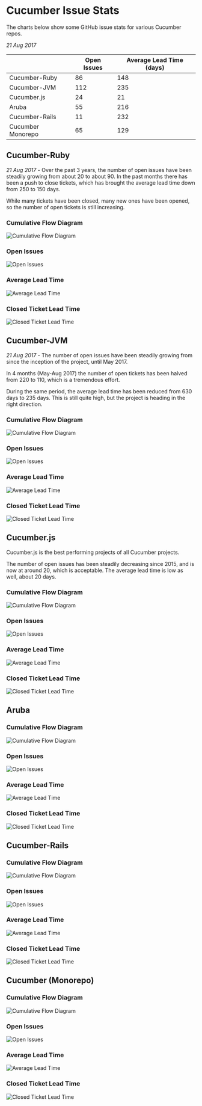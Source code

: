 # Cucumber Issue Stats

The charts below show some GitHub issue stats for various Cucumber repos.

*21 Aug 2017*

|                   | Open Issues   | Average Lead Time (days) |
| ----------------- | ------------- | -------------------------|
| Cucumber-Ruby     |            86 |                      148 |
| Cucumber-JVM      |           112 |                      235 |
| Cucumber.js       |            24 |                       21 |
| Aruba             |            55 |                      216 |
| Cucumber-Rails    |            11 |                      232 |
| Cucumber Monorepo |            65 |                      129 |

## Cucumber-Ruby

*21 Aug 2017* - Over the past 3 years, the number of open issues have been steadily growing
from about 20 to about 90. In the past months there has been a push to close tickets,
which has brought the average lead time down from 250 to 150 days.

While many tickets have been closed, many new ones have been opened, so the number of
open tickets is still increasing.

### Cumulative Flow Diagram

![Cumulative Flow Diagram](repos/cucumber/cucumber-ruby/cfd.png)

### Open Issues

![Open Issues](repos/cucumber/cucumber-ruby/open.png)

### Average Lead Time

![Average Lead Time](repos/cucumber/cucumber-ruby/lt.png)

### Closed Ticket Lead Time

![Closed Ticket Lead Time](repos/cucumber/cucumber-ruby/lts.png)

## Cucumber-JVM

*21 Aug 2017* - The number of open issues have been steadily growing
from since the inception of the project, until May 2017.

In 4 months
(May-Aug 2017) the number of open tickets has been halved from 220 to 110,
which is a tremendous effort.

During the same period, the average lead time has been reduced from 630 days to
235 days. This is still quite high, but the project is heading in the right direction.

### Cumulative Flow Diagram

![Cumulative Flow Diagram](repos/cucumber/cucumber-jvm/cfd.png)

### Open Issues

![Open Issues](repos/cucumber/cucumber-jvm/open.png)

### Average Lead Time

![Average Lead Time](repos/cucumber/cucumber-jvm/lt.png)

### Closed Ticket Lead Time

![Closed Ticket Lead Time](repos/cucumber/cucumber-jvm/lts.png)

## Cucumber.js

Cucumber.js is the best performing projects of all Cucumber projects.

The number of open issues has been steadily decreasing since 2015, and is now
at around 20, which is acceptable. The average lead time is low as well,
about 20 days.

### Cumulative Flow Diagram

![Cumulative Flow Diagram](repos/cucumber/cucumber-js/cfd.png)

### Open Issues

![Open Issues](repos/cucumber/cucumber-js/open.png)

### Average Lead Time

![Average Lead Time](repos/cucumber/cucumber-js/lt.png)

### Closed Ticket Lead Time

![Closed Ticket Lead Time](repos/cucumber/cucumber-js/lts.png)

## Aruba

### Cumulative Flow Diagram

![Cumulative Flow Diagram](repos/cucumber/aruba/cfd.png)

### Open Issues

![Open Issues](repos/cucumber/aruba/open.png)

### Average Lead Time

![Average Lead Time](repos/cucumber/aruba/lt.png)

### Closed Ticket Lead Time

![Closed Ticket Lead Time](repos/cucumber/aruba/lts.png)

## Cucumber-Rails

### Cumulative Flow Diagram

![Cumulative Flow Diagram](repos/cucumber/cucumber-rails/cfd.png)

### Open Issues

![Open Issues](repos/cucumber/cucumber-rails/open.png)

### Average Lead Time

![Average Lead Time](repos/cucumber/cucumber-rails/lt.png)

### Closed Ticket Lead Time

![Closed Ticket Lead Time](repos/cucumber/cucumber-rails/lts.png)

## Cucumber (Monorepo)

### Cumulative Flow Diagram

![Cumulative Flow Diagram](repos/cucumber/cucumber/cfd.png)

### Open Issues

![Open Issues](repos/cucumber/cucumber/open.png)

### Average Lead Time

![Average Lead Time](repos/cucumber/cucumber/lt.png)

### Closed Ticket Lead Time

![Closed Ticket Lead Time](repos/cucumber/cucumber/lts.png)
